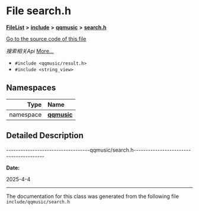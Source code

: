 

# File search.h



[**FileList**](files.md) **>** [**include**](dir_d44c64559bbebec7f509842c48db8b23.md) **>** [**qqmusic**](dir_d63c0418b33b823a308efea67b8f3df2.md) **>** [**search.h**](search_8h.md)

[Go to the source code of this file](search_8h_source.md)

_搜索相关Api_ [More...](#detailed-description)

* `#include <qqmusic/result.h>`
* `#include <string_view>`













## Namespaces

| Type | Name |
| ---: | :--- |
| namespace | [**qqmusic**](namespaceqqmusic.md) <br> |




















































## Detailed Description


-----------------------------------qqmusic/search.h----------------------------------------




**Date:**

2025-4-4



 


    

------------------------------
The documentation for this class was generated from the following file `include/qqmusic/search.h`


